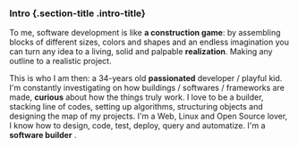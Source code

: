 ### Intro {.section-title .intro-title}

To me, software development is like **a construction game**: by assembling blocks of different sizes, colors and shapes and an endless imagination you can turn any idea to a living, solid and palpable **realization**. Making any outline to a realistic project.

This is who I am then: a 34-years old **passionated** developer / playful kid. I'm constantly investigating on how buildings / softwares / frameworks are made, **curious** about how the things truly work. I love to be a builder, stacking line of codes, setting up algorithms, structuring objects and designing the map of my projects. I'm a Web, Linux and Open Source lover, I know how to design, code, test, deploy, query and automatize. I'm a **software builder** .

